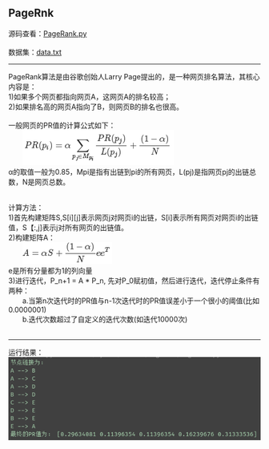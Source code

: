 ## PageRnk
源码查看：[PageRank.py](PageRank.py) <br>
<br>
数据集：[data.txt](data.txt) <br>

***
PageRank算法是由谷歌创始人Larry Page提出的，是一种网页排名算法，其核心内容是：<br>
1)如果多个网页都指向网页A，这网页A的排名较高；<br>
2)如果排名高的网页A指向了B，则网页B的排名也很高。<br>
<br>
一般网页的PR值的计算公式如下：<br>
&emsp;&emsp;![pr](imgs/pr.png) <br>
&alpha;的取值一般为0.85，Mpi是指有出链到pi的所有网页，L(pj)是指网页pj的出链总数，N是网页总数。<br>
<br>

计算方法：<br>
1)首先构建矩阵S,S[i][j]表示网页j对网页i的出链，S[i]表示所有网页对网页i的出链值，S【:,j]表示j对所有网页的出链值。<br>
2)构建矩阵A：<br>
&emsp;&emsp;![a](imgs/a.png)<br>
e是所有分量都为1的列向量<br>
3)进行迭代，P_n+1 = A \* P_n, 先对P_0赋初值，然后进行迭代，迭代停止条件有两种：<br>
&emsp;&emsp;a.当第n次迭代时的PR值与n-1次迭代时的PR值误差小于一个很小的阈值(比如0.0000001)<br>
&emsp;&emsp;b.迭代次数超过了自定义的迭代次数(如迭代10000次)<br>
<br>

***
运行结果：<br>
![result](imgs/result.png)